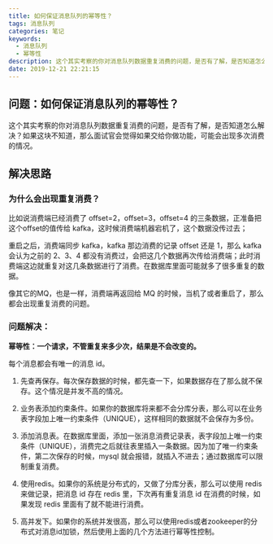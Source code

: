 ```yaml
---
title: 如何保证消息队列的幂等性？
tags: 消息队列
categories: 笔记
keywords:
  - 消息队列
  - 幂等性
description: 这个其实考察的你对消息队列数据重复消费的问题，是否有了解，是否知道怎么解决？如果这块不知道，那么面试官会觉得如果交给你做功能，可能会出现多次消费的情况。
date: 2019-12-21 22:21:15
---
```

## 问题：如何保证消息队列的幂等性？
这个其实考察的你对消息队列数据重复消费的问题，是否有了解，是否知道怎么解决？如果这块不知道，那么面试官会觉得如果交给你做功能，可能会出现多次消费的情况。

## 解决思路
### 为什么会出现重复消费？

比如说消费端已经消费了 offset=2，offset=3，offset=4 的三条数据，正准备把这个offset的值传给 kafka，这时候消费端机器宕机了，这个数据没传过去；

重启之后，消费端同步 kafka，kafka 那边消费的记录 offset 还是 1，那么 kafka 会认为之前的 2、3、4 都没有消费过，会把这几个数据再次传给消费端；此时消费端这边就重复对这几条数据进行了消费。在数据库里面可能就多了很多重复的数据。

像其它的MQ，也是一样，消费端再返回给 MQ 的时候，当机了或者重启了，那么都会出现重复消费的问题。

### 问题解决：

**幂等性：一个请求，不管重复来多少次，结果是不会改变的。**

每个消息都会有唯一的消息 id。

1. 先查再保存。每次保存数据的时候，都先查一下，如果数据存在了那么就不保存。这个情况是并发不高的情况。

2. 业务表添加约束条件。如果你的数据库将来都不会分库分表，那么可以在业务表字段加上唯一约束条件（UNIQUE），这样相同的数据就不会保存为多份。

3. 添加消息表。在数据库里面，添加一张消息消费记录表，表字段加上唯一约束条件（UNIQUE），消费完之后就往表里插入一条数据。因为加了唯一约束条件，第二次保存的时候，mysql 就会报错，就插入不进去；通过数据库可以限制重复消费。

4. 使用redis。如果你的系统是分布式的，又做了分库分表，那么可以使用 redis 来做记录，把消息 id 存在 redis 里，下次再有重复消息 id 在消费的时候，如果发现 redis 里面有了就不能进行消费。

5. 高并发下。如果你的系统并发很高，那么可以使用redis或者zookeeper的分布式对消息id加锁，然后使用上面的几个方法进行幂等性控制。
